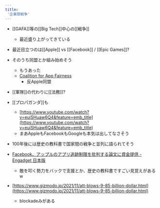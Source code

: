 ```yaml
---
title:
 '企業間戦争'
---
```


- [[GAFA]]等の[[Big Tech]]中心の[[戦争]]
    - 最近盛り上がってきている
- 最近目立つのは[[Apple]] vs [[Facebook]] / [[Epic Games]]?

- そのうち同盟とか組み始めそう
    - もうあった
    - [Coalition for App Fairness](https://appfairness.org/)
        - 反Apple同盟

- [[軍隊]]の代わりに[[法務]]?

- [[プロパガンダ]]も
    - [https://www.youtube.com/watch?v=euiSHuaw6Q4&feature=emb_title](https://www.youtube.com/watch?v=euiSHuaw6Q4&feature=emb_title)
    - まあAppleもFacebookもGoogleも本気は出してなさそう

- 100年後には歴史の教科書で国家間の戦争と並列に語られてそう

- [Facebook、アップルのアプリ追跡制限を批判する論文に資金提供 - Engadget 日本版](https://japanese.engadget.com/facebook-backed-study-att-bad-050036871.html)
    - 敵を叩く勢力をバックで支援とか、歴史の教科書ですごい見覚えがあるw

- [https://www.gizmodo.jp/2021/11/att-blows-9-85-billion-dollar.html](https://www.gizmodo.jp/2021/11/att-blows-9-85-billion-dollar.html)
    - blockadeみがある
